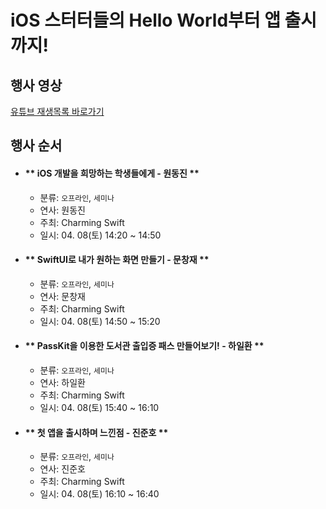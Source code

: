 # iOS 스터터들의 Hello World부터 앱 출시까지!

## 행사 영상  
<a href="https://www.youtube.com/playlist?list=PLhMSqmb7a494UL9gpmSXBm-N6lRam7ubY"> 유튜브 재생목록 바로가기 </a>

## 행사 순서

- #### ** iOS 개발을 희망하는 학생들에게 - 원동진 **

  - 분류: `오프라인`, `세미나`
  - 연사: 원동진
  - 주최: Charming Swift
  - 일시: 04. 08(토) 14:20 ~ 14:50

- #### ** SwiftUI로 내가 원하는 화면 만들기 - 문창재 **

  - 분류: `오프라인`, `세미나`
  - 연사: 문창재
  - 주최: Charming Swift
  - 일시: 04. 08(토) 14:50 ~ 15:20

- #### ** PassKit을 이용한 도서관 출입증 패스 만들어보기! - 하일환 **

  - 분류: `오프라인`, `세미나`
  - 연사: 하일환
  - 주최: Charming Swift
  - 일시: 04. 08(토) 15:40 ~ 16:10

- #### ** 첫 앱을 출시하며 느낀점 - 진준호 **

  - 분류: `오프라인`, `세미나`
  - 연사: 진준호
  - 주최: Charming Swift
  - 일시: 04. 08(토) 16:10 ~ 16:40
